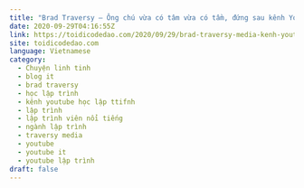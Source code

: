 ```yaml
---
title: "Brad Traversy – Ông chú vừa có tâm vừa có tầm, đứng sau kênh Youtube lập trình 1.2 triệu sub"
date: 2020-09-29T04:16:55Z
link: https://toidicodedao.com/2020/09/29/brad-traversy-media-kenh-youtube-trieu-sub/?utm_medium=RSS&utm_source=news.12bit.vn
site: toidicodedao.com
language: Vietnamese
category:
  - Chuyện linh tinh
  - blog it
  - brad traversy
  - học lập trình
  - kênh youtube học lập ttifnh
  - lập trình
  - lập trình viên nổi tiếng
  - ngành lập trình
  - traversy media
  - youtube
  - youtube it
  - youtube lập trình
draft: false
---
```

